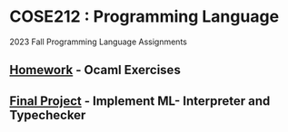 # COSE212 : Programming Language
2023 Fall Programming Language Assignments
## [Homework](Exercise.ml) - Ocaml Exercises

## [Final Project](Final_Project.ml) - Implement ML- Interpreter and Typechecker
